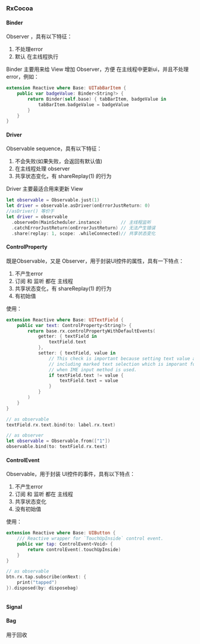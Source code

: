 ### RxCocoa

#### Binder

Observer ，具有以下特征：

1. 不处理error
2. 默认 在主线程执行 

Binder 主要用来给 View 增加 Observer，方便 在主线程中更新ui，并且不处理error，例如：

``` Swift
extension Reactive where Base: UITabBarItem {
    public var badgeValue: Binder<String?> {
        return Binder(self.base) { tabBarItem, badgeValue in
            tabBarItem.badgeValue = badgeValue
        }
    }   
} 
```

#### Driver

Observable sequence，具有以下特征：

1. 不会失败(如果失败，会返回有默认值)
2. 在主线程处理 observer
3. 共享状态变化，有 shareReplay(1) 的行为

Driver 主要最适合用来更新 View

``` Swift
let observable = Observable.just(1)
let driver = observable.asDriver(onErrorJustReturn: 0)
//asDriver() 等价于
let driver = observable
  .observeOn(MainScheduler.instance)       // 主线程监听
  .catchErrorJustReturn(onErrorJustReturn) // 无法产生错误
  .share(replay: 1, scope: .whileConnected)// 共享状态变化

```

#### ControlProperty

既是Observable，又是 Observer，用于封装UI控件的属性，具有一下特点：

1. 不产生error
2. 订阅 和 监听 都在 主线程
3. 共享状态变化，有 shareReplay(1) 的行为
4. 有初始值

使用：

``` Swift
extension Reactive where Base: UITextField {
    public var text: ControlProperty<String?> {
        return base.rx.controlPropertyWithDefaultEvents(
            getter: { textField in
                textField.text
            },
            setter: { textField, value in
                // This check is important because setting text value always clears control state
                // including marked text selection which is imporant for proper input 
                // when IME input method is used.
                if textField.text != value {
                    textField.text = value
                }
            }
        )
    }
}

// as observable
textField.rx.text.bind(to: label.rx.text)

// as observer
let observable = Observable.from(["1"])
observable.bind(to: textField.rx.text)
```

#### ControlEvent

Observable，用于封装 UI控件的事件，具有以下特点：

1. 不产生error
2. 订阅 和 监听 都在 主线程
3. 共享状态变化
4. 没有初始值

使用：

``` Swift
extension Reactive where Base: UIButton {    
    /// Reactive wrapper for `TouchUpInside` control event.
    public var tap: ControlEvent<Void> {
        return controlEvent(.touchUpInside)
    }
}

// as observable
btn.rx.tap.subscribe(onNext: {
    print("tapped")
}).disposed(by: disposebag)
        


```

#### Signal


#### Bag

用于回收

